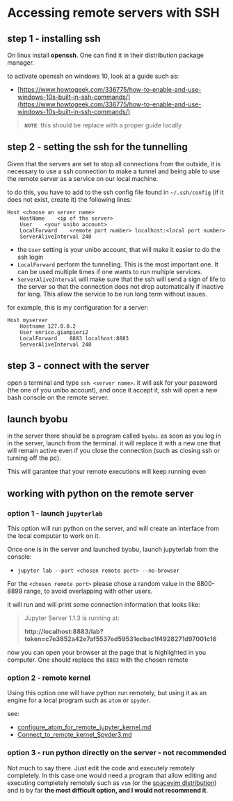 # Accessing remote servers with SSH

## step 1 - installing ssh

On linux install **openssh**.
One can find it in their distribution package manager.

to activate openssh on windows 10, look at a guide such as:
* [https://www.howtogeek.com/336775/how-to-enable-and-use-windows-10s-built-in-ssh-commands/](https://www.howtogeek.com/336775/how-to-enable-and-use-windows-10s-built-in-ssh-commands/)

> **`NOTE`**: this should be replace with a proper guide locally


## step 2 - setting the ssh for the tunnelling

Given that the servers are set to stop all connections from the outside, it is necessary to use a ssh connection 
to make a tunnel and being able to use the remote server as a service on our local machine.

to do this, you have to add to the ssh config file found in `~/.ssh/config` (if it does not exist, create it) the following lines:

    Host <choose an server name>
        HostName    <ip of the server>
        User    <your unibo account>
        LocalForward    <remote port number> localhost:<local port number>
        ServerAliveInterval 240
        
* the `User` setting is your unibo account, that will make it easier to do the ssh login
* `LocalForward` perform the tunnelling. This is the most important one.
  It can be used multiple times if one wants to run multiple services.
* `ServerAliveInterval` will make sure that the ssh will send a sign of life to the server so that 
  the connection does not drop automatically if inactive for long.
  This allow the service to be run long term without issues.

for example, this is my configuration for a server:

    Host myserver
        Hostname 127.0.0.2
        User enrico.giampieri2
        LocalForward    8883 localhost:8883
        ServerAliveInterval 240

## step 3 - connect with the server

open a terminal and type `ssh <server name>`.
it will ask for your password (the one of you unibo account), and once it accept it, ssh will open a new bash console on the remote server.

## launch byobu

in the server there should be a program called `byobu`.
as soon as you log in in the server, launch from the terminal.
it will replace it with a new one that will remain active even if you close the connection (such as closing ssh or turning off the pc).

This will garantee that your remote executions will keep running even



## working with python on the remote server

### option 1 - launch `jupyterlab`

This option will run python on the server, and will create an interface from the local computer to work on it.

Once one is in the server and launched byobu, launch jupyterlab from the console:

* `jupyter lab --port <chosen remote port> --no-browser`

For the `<chosen remote port>` please chose a random value in the 8800-8899 range, to avoid overlapping with other users.

it will run and will print some connection information that looks like:

> Jupyter Server 1.1.3 is running at:
>
> **http://localhost:8883/lab?token=c7e3852a42e7af5537ed59531ecbac1f4928271d97001c16**



now you can open your browser at the page that is highlighted in you computer.
One should replace the `8883` with the chosen remote

### option 2 - remote kernel
Using this option one will have python run remotely, but using it as an engine for a local program such as `atom` or `spyder`.

see: 
* [configure_atom_for_remote_jupyter_kernel.md](./configure_atom_for_remote_jupyter_kernel.md)
* [Connect_to_remote_kernel_Spyder3.md](./Connect_to_remote_kernel_Spyder3.md)

### option 3 - run python directly on the server - not recommended

Not much to say there.
Just edit the code and executely remotely completely.
In this case one would need a program that allow editing and executing completely remotely such as `vim` (or the [spacevim distribution](https://spacevim.org)) and is by far **the most difficult option, and I would not recommend it**.

